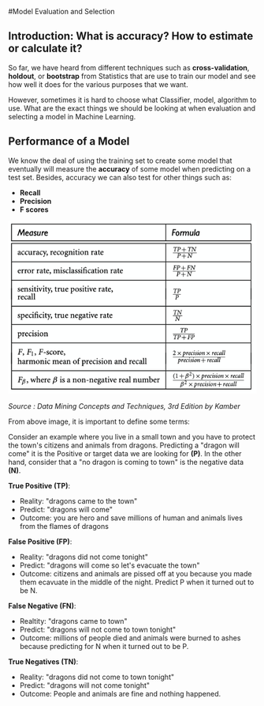 #Model Evaluation and Selection

## Introduction: What is accuracy? How to estimate or calculate it?

So far, we have heard from different techniques such as  **cross-validation**,  **holdout**, or **bootstrap** from Statistics that are use to train our model and see how well it does for the various purposes that we want.

However, sometimes it is hard to choose what Classifier, model, algorithm to use. What are the exact things we should be looking at when evaluation and selecting a model in Machine Learning.

## Performance of a Model

We know the deal of using the training set to create some model that eventually will measure the **accuracy** of some model when predicting on a test set. Besides, accuracy we can also test for other things such as:
- **Recall**  
- **Precision**
- **F scores**


![measurements](imgs/model_selection/measurements.png)

*Source : Data Mining Concepts and Techniques, 3rd Edition by Kamber*

From above image, it is important to define some terms:

Consider an example where you live in a small town and you have to protect the town's citizens and animals from dragons. Predicting a "dragon will come" it is the Positive or target data we are looking for **(P)**. In the other hand, consider that a "no dragon is coming to town" is the negative data **(N)**.

**True Positive (TP)**: 
- Reality: "dragons came to the town"
- Predict: "dragons will come"
- Outcome: you are hero and save millions of human and animals lives from the flames of dragons

**False Positive (FP)**:
- Reality: "dragons did not come tonight"
- Predict: "dragons will come so let's evacuate the town"
- Outcome: citizens and animals are pissed off at you because you made them ecavuate in the middle of the night. Predict P when it turned out to be N.

**False Negative (FN)**:
- Realtity: "dragons came to town"
- Predict: "dragons will not come to town tonight"
- Outcome: millions of people died and animals were burned to ashes because predicting for N when it turned out to be P.

**True Negatives (TN)**:
- Reality: "dragons did not come to town tonight"
- Predict: "dragons will not come tonight"
- Outcome: People and animals are fine and nothing happened.






